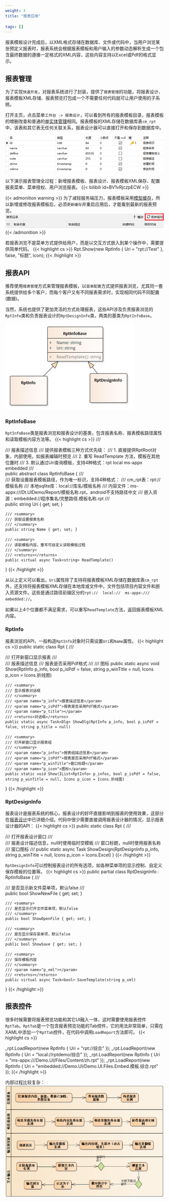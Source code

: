 ```yaml
---
weight: 3
title: "报表应用"

tags: []
---
```


报表模板设计完成后，以XML格式存储在数据库、文件或代码中，当用户浏览某张预定义报表时，报表系统会根据报表模板和用户输入的参数动态解析生成一个包含最终数据的遵循一定格式的XML内容，这些内容支持以Excel或Pdf的格式显示。

## 报表管理
为了实现`快速开发`，对报表系统进行了封装，提供了`报表管理`的功能，将报表设计、报表模板XML存储、报表预览打包成一个不需要任何代码就可让用户使用的子系统。

打开主页，点击菜单`工作台 -> 报表设计`，可以看到所有的报表模板目录，报表模板的增删改查和普通的[单实体管理](/dt-docs/4实体框架/4通用框架/#单实体框架)相同。报表模板的XML存储在数据库表`cm_rpt`中，该表和其它表无任何关联关系，报表设计器可以直接打开和保存到数据库中。

![](1.png)


以下演示报表管理全过程：新增报表模板、报表设计、报表模板XML保存、配置报表菜单、菜单授权、用户浏览报表。
{{< bilibili id=BV1vRjczpECW >}}

{{< admonition warning >}}
为了减轻服务端压力，报表模板采用[模型缓存](/dt-docs/2基础/2基础功能/#模型缓存)，所以新增或修改报表模板后，必须`更新缓存`并重启应用后，才能看到最新的报表预览。
![](2.png)
{{< /admonition >}}

若报表浏览不是菜单方式提供给用户，而是以交互方式嵌入到某个操作中，需要提供简单代码。
{{< highlight cs >}}
Rpt.Show(new RptInfo { Uri = "rpt://Test" }, false, "标题", icon);
{{< /highlight >}}

## 报表API
推荐使用`报表管理`方式来管理报表模板，以`菜单配置`方式提供报表浏览，尤其同一套系统提供给多个客户，而每个客户又有不同报表需求时，实现相同代码不同配置(数据)。

当然，系统也提供了更加灵活的方式处理报表，这些API涉及负责报表浏览的`RptInfo`类和负责报表设计的`RptDesignInfo`类，两类的基类为`RptInfoBase`。

![](3.png)

### RptInfoBase
`RptInfoBase`类是报表浏览和报表设计的基类，包含报表名称、报表模板路径属性和读取模板内容方法等。
{{< highlight cs >}}
/// <summary>
/// 报表描述信息
/// 提供报表模板三种方式优先级：
/// 1. 直接提供RptRoot对象，内部使用，如报表编辑时预览
/// 2. 重写 ReadTemplate 方法，模板在其他位置时
/// 3. 默认通过Uri查询模板，支持4种格式：rpt local ms-appx embedded
/// </summary>
public abstract class RptInfoBase
{
    /// <summary>
    /// 获取设置报表模板路径，作为唯一标识，支持4种格式：
    /// <para>cm_rpt表：rpt://模板名称</para>
    /// <para>本地sqlite库：local://库名/模板名称</para>
    /// <para>内容文件：ms-appx:///Dt.UIDemo/Report/模板名称.rpt，android不支持路径中文</para>
    /// <para>嵌入资源：embedded://程序集名/完整路径.模板名称.rpt</para>
    /// </summary>
    public string Uri { get; set; }

    /// <summary>
    /// 获取设置报表名称
    /// </summary>
    public string Name { get; set; }

    /// <summary>
    /// 读取模板内容，重写可自定义读取模板过程
    /// </summary>
    /// <returns></returns>
    public virtual async Task<string> ReadTemplate()
}
{{< /highlight >}}


从以上定义可以看出，`Uri`属性除了支持将报表模板XML存储在数据库表`cm_rpt`外，还支持将报表模板XML存储在本地库或文件中，文件包括项目内容文件和嵌入资源文件。这些是通过路径前缀区分的`rpt://  local://  ms-appx:///  embedded://`。

如果以上4个位置都不满足需求，可以重写`ReadTemplate`方法，返回报表模板XML内容。


### RptInfo
报表浏览的API，一般构造`RptInfo`对象时只需设置`Uri`和`Name`属性。
{{< highlight cs >}}
public static class Rpt
{
    /// <summary>
    /// 打开新窗口显示报表
    /// </summary>
    /// <param name="p_info">报表描述信息</param>
    /// <param name="p_isPdf">报表是否采用Pdf格式</param>
    /// <param name="p_winTitle"></param>
    /// <param name="p_icon">图标</param>
    public static async void Show(RptInfo p_info, bool p_isPdf = false, string p_winTitle = null, Icons p_icon = Icons.折线图)

    /// <summary>
    /// 显示报表对话框
    /// </summary>
    /// <param name="p_info">报表描述信息</param>
    /// <param name="p_isPdf">报表是否采用Pdf格式</param>
    /// <param name="p_title"></param>
    /// <returns>对话框</returns>
    public static async Task<Dlg> ShowDlg(RptInfo p_info, bool p_isPdf = false, string p_title = null)

    /// <summary>
    /// 打开新窗口显示报表组
    /// </summary>
    /// <param name="p_infos">报表组描述信息</param>
    /// <param name="p_isPdf">报表是否采用Pdf格式</param>
    /// <param name="p_winTitle">窗口标题</param>
    /// <param name="p_icon">图标</param>
    public static void Show(IList<RptInfo> p_infos, bool p_isPdf = false, string p_winTitle = null, Icons p_icon = Icons.折线图)
}
{{< /highlight >}}

### RptDesignInfo
报表设计是报表系统的核心，报表设计的好坏直接影响到报表的使用效果，这部分在[报表设计](/dt-docs/6报表/2报表设计/)中已详细介绍。代码中很少需要直接调用报表设计器的情况，显示报表设计器的API：
{{< highlight cs >}}
public static class Rpt
{
    /// <summary>
    /// 打开报表设计窗口
    /// </summary>
    /// <param name="p_info">报表设计描述信息，null时使用临时空模板</param>
    /// <param name="p_winTitle">窗口标题，null时使用报表名称</param>
    /// <param name="p_icon">窗口图标</param>
    /// <returns></returns>
    public static async Task<bool> ShowDesign(RptDesignInfo p_info, string p_winTitle = null, Icons p_icon = Icons.Excel)
}
{{< /highlight >}}

`RptDesignInfo`可以控制报表设计的所有选项，如各种菜单项的显示控制、自定义保存模板的位置等。
{{< highlight cs >}}
public partial class RptDesignInfo : RptInfoBase
{
    /// <summary>
    /// 是否显示新文件菜单项，默认false
    /// </summary>
    public bool ShowNewFile { get; set; }
        
    /// <summary>
    /// 是否显示打开文件菜单项，默认false
    /// </summary>
    public bool ShowOpenFile { get; set; }

    /// <summary>
    /// 是否显示保存菜单项，默认false
    /// </summary>
    public bool ShowSave { get; set; }
        
    /// <summary>
    /// 保存模板内容
    /// </summary>
    /// <param name="p_xml"></param>
    /// <returns></returns>
    public virtual async Task<bool> SaveTemplate(string p_xml)
}
{{< /highlight >}}



## 报表控件
很多时候需要将报表预览功能和其它UI融入一体，这时需要使用报表控件`RptTab`。`RptTab`是一个包含报表预览功能的Tab控件，它的用法非常简单，只需在XAML中添加一个`RptTab`控件，在代码中调用`LoadReport`方法即可。
{{< highlight cs >}}

_rpt.LoadReport(new RptInfo { Uri = "rpt://综合" });
_rpt.LoadReport(new RptInfo { Uri = "local://rptdemo/综合" });
_rpt.LoadReport(new RptInfo { Uri = "ms-appx:///Demo.UI/Files/Content/zh.rpt" });
_rpt.LoadReport(new RptInfo { Uri = "embedded://Demo.UI/Demo.UI.Files.Embed.模板.综合.rpt" });
{{< /highlight >}}

内部过程比较复杂：
![](4.png)